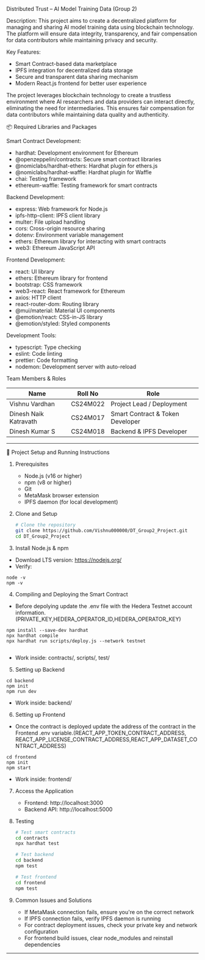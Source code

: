 Distributed Trust – AI Model Training Data (Group 2)

Description:
This project aims to create a decentralized platform for managing and sharing AI model training data using blockchain technology. The platform will ensure data integrity, transparency, and fair compensation for data contributors while maintaining privacy and security.

Key Features:
- Smart Contract-based data marketplace
- IPFS integration for decentralized data storage
- Secure and transparent data sharing mechanism
- Modern React.js frontend for better user experience

The project leverages blockchain technology to create a trustless environment where AI researchers and data providers can interact directly, eliminating the need for intermediaries. This ensures fair compensation for data contributors while maintaining data quality and authenticity.

📦 Required Libraries and Packages

Smart Contract Development:
- hardhat: Development environment for Ethereum
- @openzeppelin/contracts: Secure smart contract libraries
- @nomiclabs/hardhat-ethers: Hardhat plugin for ethers.js
- @nomiclabs/hardhat-waffle: Hardhat plugin for Waffle
- chai: Testing framework
- ethereum-waffle: Testing framework for smart contracts

Backend Development:
- express: Web framework for Node.js
- ipfs-http-client: IPFS client library
- multer: File upload handling
- cors: Cross-origin resource sharing
- dotenv: Environment variable management
- ethers: Ethereum library for interacting with smart contracts
- web3: Ethereum JavaScript API

Frontend Development:
- react: UI library
- ethers: Ethereum library for frontend
- bootstrap: CSS framework
- web3-react: React framework for Ethereum
- axios: HTTP client
- react-router-dom: Routing library
- @mui/material: Material UI components
- @emotion/react: CSS-in-JS library
- @emotion/styled: Styled components

Development Tools:
- typescript: Type checking
- eslint: Code linting
- prettier: Code formatting
- nodemon: Development server with auto-reload


Team Members & Roles

Name                  | Roll No     | Role
----------------------|-------------|----------------------------------
Vishnu Vardhan        | CS24M022    | Project Lead / Deployment
Dinesh Naik Katravath | CS24M017    | Smart Contract & Token Developer
Dinesh Kumar S        | CS24M018    | Backend & IPFS Developer


------------------------------------------------------------

🚀 Project Setup and Running Instructions

1. Prerequisites
   - Node.js (v16 or higher)
   - npm (v8 or higher)
   - Git
   - MetaMask browser extension
   - IPFS daemon (for local development)

2. Clone and Setup
   ```bash
   # Clone the repository
   git clone https://github.com/Vishnu000000/DT_Group2_Project.git
   cd DT_Group2_Project

    ```
3. Install Node.js & npm
- Download LTS version: https://nodejs.org/
- Verify:
```
node -v
npm -v
```

4. Compiling and Deploying the Smart Contract

- Before depolying update the .env file with the Hedera Testnet account information.(PRIVATE_KEY,HEDERA_OPERATOR_ID,HEDERA_OPERATOR_KEY)
```
npm install --save-dev hardhat
npx hardhat compile
npx hardhat run scripts/deploy.js --network testnet 
 
```
- Work inside: contracts/, scripts/, test/

5. Setting up Backend
```
cd backend
npm init
npm run dev
```
- Work inside: backend/

6. Setting up Frontend

- Once the contract is deployed update the address of the contract in
   the Frontend .env variable.(REACT_APP_TOKEN_CONTRACT_ADDRESS, REACT_APP_LICENSE_CONTRACT_ADDRESS,REACT_APP_DATASET_CONTRACT_ADDRESS)
```
cd frontend
npm init
npm start

```
- Work inside: frontend/

7. Access the Application
   - Frontend: http://localhost:3000
   - Backend API: http://localhost:5000

8. Testing
   ```bash
   # Test smart contracts
   cd contracts
   npx hardhat test

   # Test backend
   cd backend
   npm test

   # Test frontend
   cd frontend
   npm test
   ```

8. Common Issues and Solutions
   - If MetaMask connection fails, ensure you're on the correct network
   - If IPFS connection fails, verify IPFS daemon is running
   - For contract deployment issues, check your private key and network configuration
   - For frontend build issues, clear node_modules and reinstall dependencies


------------------------------------------------------------
